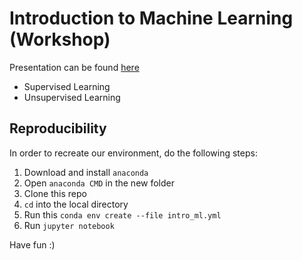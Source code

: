 # Introduction to Machine Learning (Workshop)

Presentation can be found [here](https://docs.google.com/presentation/d/1_D0fabTyTwohvV1WyoLdJH3cW0KvetbdSJ80yaMul0A/edit?usp=sharing)

* Supervised Learning
* Unsupervised Learning

## Reproducibility

In order to recreate our environment, do the following steps:

1. Download and install `anaconda`
2. Open `anaconda CMD` in the new folder
3. Clone this repo
4. `cd` into the local directory
5. Run this `conda env create --file intro_ml.yml`
6. Run `jupyter notebook`

Have fun :)
